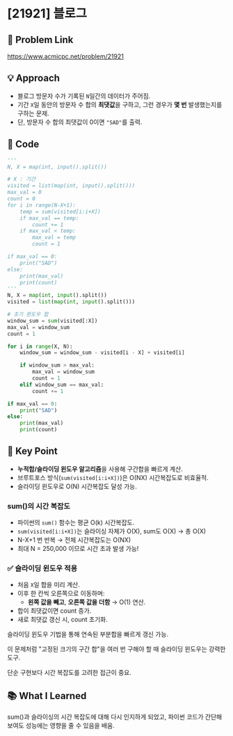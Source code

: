 # [21921] 블로그

## 🔗 Problem Link  
https://www.acmicpc.net/problem/21921

## 💡 Approach  
- 블로그 방문자 수가 기록된 `N`일간의 데이터가 주어짐.
- 기간 `X`일 동안의 방문자 수 합의 **최댓값**을 구하고, 그런 경우가 **몇 번** 발생했는지를 구하는 문제.
- 단, 방문자 수 합의 최댓값이 0이면 `"SAD"`를 출력.


## 🧾 Code  
```python
'''
N, X = map(int, input().split())

# X : 기간
visited = list(map(int, input().split()))
max_val = 0
count = 0
for i in range(N-X+1):
    temp = sum(visited[i:i+X])
    if max_val == temp:
        count += 1
    if max_val < temp:
        max_val = temp
        count = 1

if max_val == 0:
    print("SAD")
else:
    print(max_val)
    print(count)
'''
N, X = map(int, input().split())
visited = list(map(int, input().split()))

# 초기 윈도우 합
window_sum = sum(visited[:X])
max_val = window_sum
count = 1

for i in range(X, N):
    window_sum = window_sum - visited[i - X] + visited[i]

    if window_sum > max_val:
        max_val = window_sum
        count = 1
    elif window_sum == max_val:
        count += 1

if max_val == 0:
    print("SAD")
else:
    print(max_val)
    print(count)

```

## 🎯 Key Point  

- **누적합/슬라이딩 윈도우 알고리즘**을 사용해 구간합을 빠르게 계산.
- 브루트포스 방식(`sum(visited[i:i+X])`)은 O(NX) 시간복잡도로 비효율적.
- 슬라이딩 윈도우로 O(N) 시간복잡도 달성 가능.

### sum()의 시간 복잡도  
- 파이썬의 `sum()` 함수는 평균 O(k) 시간복잡도.
- `sum(visited[i:i+X])`는 슬라이싱 자체가 O(X), sum도 O(X) → 총 O(X)  
- N-X+1 번 반복 → 전체 시간복잡도는 O(NX)  
- 최대 N = 250,000 이므로 시간 초과 발생 가능!

### ✅ 슬라이딩 윈도우 적용  
- 처음 `X`일 합을 미리 계산.
- 이후 한 칸씩 오른쪽으로 이동하며:
  - **왼쪽 값을 빼고**, **오른쪽 값을 더함** → O(1) 연산.
- 합이 최댓값이면 count 증가.
- 새로 최댓값 갱신 시, count 초기화.

슬라이딩 윈도우 기법을 통해 연속된 부분합을 빠르게 갱신 가능.

이 문제처럼 "고정된 크기의 구간 합"을 여러 번 구해야 할 때 슬라이딩 윈도우는 강력한 도구.

단순 구현보다 시간 복잡도를 고려한 접근이 중요.

## 📚 What I Learned  
sum()과 슬라이싱의 시간 복잡도에 대해 다시 인지하게 되었고, 파이썬 코드가 간단해 보여도 성능에는 영향을 줄 수 있음을 배움.

